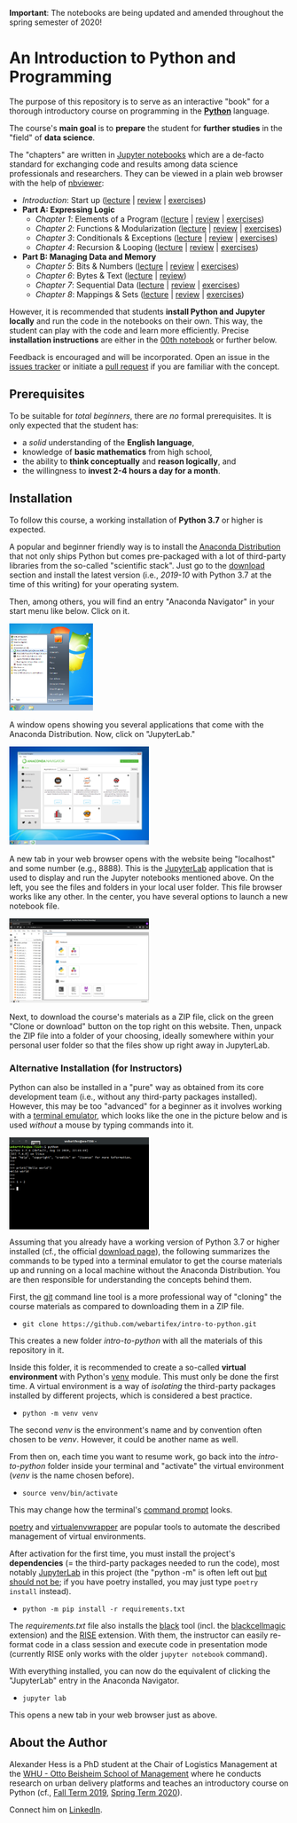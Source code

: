 **Important**: The notebooks are being updated and amended throughout the
spring semester of 2020!

# An Introduction to Python and Programming

The purpose of this repository is to serve as an interactive "book" for a
thorough introductory course on programming in the
**[Python](https://www.python.org/)** language.

The course's **main goal** is to **prepare** the student for **further
studies** in the "field" of **data science**.

The "chapters" are written in [Jupyter notebooks](https://jupyter-notebook.readthedocs.io/en/stable/)
which are a de-facto standard for exchanging code and results among data
science professionals and researchers.
They can be viewed in a plain web browser with the help of
[nbviewer](https://nbviewer.jupyter.org/):

- *Introduction*: Start up
  ([lecture](https://nbviewer.jupyter.org/github/webartifex/intro-to-python/blob/master/00_intro_00_lecture.ipynb)
  | [review](https://nbviewer.jupyter.org/github/webartifex/intro-to-python/blob/master/00_intro_01_review.ipynb)
  | [exercises](https://nbviewer.jupyter.org/github/webartifex/intro-to-python/blob/master/00_intro_02_exercises.ipynb))
- **Part A: Expressing Logic**
  - *Chapter 1*: Elements of a Program
    ([lecture](https://nbviewer.jupyter.org/github/webartifex/intro-to-python/blob/master/01_elements_00_lecture.ipynb)
    | [review](https://nbviewer.jupyter.org/github/webartifex/intro-to-python/blob/master/01_elements_01_review.ipynb)
    | [exercises](https://nbviewer.jupyter.org/github/webartifex/intro-to-python/blob/master/01_elements_02_exercises.ipynb))
  - *Chapter 2*: Functions & Modularization
    ([lecture](https://nbviewer.jupyter.org/github/webartifex/intro-to-python/blob/master/02_functions_00_lecture.ipynb)
    | [review](https://nbviewer.jupyter.org/github/webartifex/intro-to-python/blob/master/02_functions_01_review.ipynb)
    | [exercises](https://nbviewer.jupyter.org/github/webartifex/intro-to-python/blob/master/02_functions_02_exercises.ipynb))
  - *Chapter 3*: Conditionals & Exceptions
    ([lecture](https://nbviewer.jupyter.org/github/webartifex/intro-to-python/blob/master/03_conditionals_00_lecture.ipynb)
    | [review](https://nbviewer.jupyter.org/github/webartifex/intro-to-python/blob/master/03_conditionals_01_review.ipynb)
    | [exercises](https://nbviewer.jupyter.org/github/webartifex/intro-to-python/blob/master/03_conditionals_02_exercises.ipynb))
  - *Chapter 4*: Recursion & Looping
    ([lecture](https://nbviewer.jupyter.org/github/webartifex/intro-to-python/blob/master/04_iteration_00_lecture.ipynb)
    | [review](https://nbviewer.jupyter.org/github/webartifex/intro-to-python/blob/master/04_iteration_01_review.ipynb)
    | [exercises](https://nbviewer.jupyter.org/github/webartifex/intro-to-python/blob/master/04_iteration_02_exercises.ipynb))
- **Part B: Managing Data and Memory**
  - *Chapter 5*: Bits & Numbers
    ([lecture](https://nbviewer.jupyter.org/github/webartifex/intro-to-python/blob/master/05_numbers_00_lecture.ipynb)
    | [review](https://nbviewer.jupyter.org/github/webartifex/intro-to-python/blob/master/05_numbers_01_review.ipynb)
    | [exercises](https://nbviewer.jupyter.org/github/webartifex/intro-to-python/blob/master/05_numbers_02_exercises.ipynb))
  - *Chapter 6*: Bytes & Text
    ([lecture](https://nbviewer.jupyter.org/github/webartifex/intro-to-python/blob/master/06_text_00_lecture.ipynb)
    | [review](https://nbviewer.jupyter.org/github/webartifex/intro-to-python/blob/master/06_text_01_review.ipynb))
  - *Chapter 7*: Sequential Data
    ([lecture](https://nbviewer.jupyter.org/github/webartifex/intro-to-python/blob/master/07_sequences_00_lecture.ipynb)
    | [review](https://nbviewer.jupyter.org/github/webartifex/intro-to-python/blob/master/07_sequences_01_review.ipynb)
    | [exercises](https://nbviewer.jupyter.org/github/webartifex/intro-to-python/blob/master/07_sequences_02_exercises.ipynb))
  - *Chapter 8*: Mappings & Sets
    ([lecture](https://nbviewer.jupyter.org/github/webartifex/intro-to-python/blob/master/08_mappings_00_lecture.ipynb)
    | [review](https://nbviewer.jupyter.org/github/webartifex/intro-to-python/blob/master/08_mappings_01_review.ipynb)
    | [exercises](https://nbviewer.jupyter.org/github/webartifex/intro-to-python/blob/master/08_mappings_02_exercises.ipynb))

However, it is recommended that students **install Python and Jupyter
locally** and run the code in the notebooks on their own.
This way, the student can play with the code and learn more efficiently.
Precise **installation instructions** are either in the [00th notebook](
https://nbviewer.jupyter.org/github/webartifex/intro-to-python/blob/master/00_intro_00_lecture.ipynb)
or further below.

Feedback is encouraged and will be incorporated.
Open an issue in the [issues tracker](https://github.com/webartifex/intro-to-python/issues)
or initiate a [pull request](https://help.github.com/en/articles/about-pull-requests)
if you are familiar with the concept.


## Prerequisites

To be suitable for *total beginners*, there are *no* formal prerequisites.
It is only expected that the student has:

- a *solid* understanding of the **English language**,
- knowledge of **basic mathematics** from high school,
- the ability to **think conceptually** and **reason logically**, and
- the willingness to **invest 2-4 hours a day for a month**.


## Installation

To follow this course, a working installation of **Python 3.7** or higher is
expected.

A popular and beginner friendly way is to install the [Anaconda Distribution](
https://www.anaconda.com/distribution/) that not only ships Python but comes
pre-packaged with a lot of third-party libraries from the so-called
"scientific stack".
Just go to the [download](https://www.anaconda.com/distribution/#download-section)
section and install the latest version (i.e., *2019-10* with Python 3.7 at the
time of this writing) for your operating system.

Then, among others, you will find an entry "Anaconda Navigator" in your start
menu like below.
Click on it.

<img src="static/anaconda_start_menu.png" width="30%">

A window opens showing you several applications that come with the Anaconda
Distribution.
Now, click on "JupyterLab."

<img src="static/anaconda_navigator.png" width="50%">

A new tab in your web browser opens with the website being "localhost" and some
number (e.g., 8888).
This is the [JupyterLab](https://jupyterlab.readthedocs.io/en/stable/)
application that is used to display and run the Jupyter notebooks mentioned
above.
On the left, you see the files and folders in your local user folder.
This file browser works like any other.
In the center, you have several options to launch a new notebook file.

<img src="static/jupyter_lab.png" width="50%">

Next, to download the course's materials as a ZIP file, click on the green
"Clone or download" button on the top right on this website.
Then, unpack the ZIP file into a folder of your choosing, ideally somewhere
within your personal user folder so that the files show up right away in
JupyterLab.


### Alternative Installation (for Instructors)

Python can also be installed in a "pure" way as obtained from its core
development team (i.e., without any third-party packages installed).
However, this may be too "advanced" for a beginner as it involves working
with a [terminal emulator](https://en.wikipedia.org/wiki/Terminal_emulator),
which looks like the one in the picture below and is used *without* a mouse by
typing commands into it.

<img src="static/terminal.png" width="50%" align="center">

Assuming that you already have a working version of Python 3.7 or higher
installed (cf., the official [download page](https://www.python.org/downloads/)),
the following summarizes the commands to be typed into a terminal emulator to
get the course materials up and running on a local machine without the
Anaconda Distribution.
You are then responsible for understanding the concepts behind them.

First, the [git](https://git-scm.com/) command line tool is a more professional
way of "cloning" the course materials as compared to downloading them in a ZIP
file.

- `git clone https://github.com/webartifex/intro-to-python.git`

This creates a new folder *intro-to-python* with all the materials of this
repository in it.

Inside this folder, it is recommended to create a so-called **virtual
environment** with Python's [venv](https://docs.python.org/3/library/venv.html)
module.
This must only be done the first time.
A virtual environment is a way of *isolating* the third-party packages
installed by different projects, which is considered a best practice.

- `python -m venv venv`

The second *venv* is the environment's name and by convention often chosen to
be *venv*.
However, it could be another name as well.

From then on, each time you want to resume work, go back into the
*intro-to-python* folder inside your terminal and "activate" the virtual
environment (*venv* is the name chosen before).

- `source venv/bin/activate`

This may change how the terminal's [command prompt](https://en.wikipedia.org/wiki/Command-line_interface#Command_prompt)
looks.

[poetry](https://poetry.eustace.io/docs/) and [virtualenvwrapper](https://virtualenvwrapper.readthedocs.io/en/latest/)
are popular tools to automate the described management of virtual environments.

After activation for the first time, you must install the project's
**dependencies** (= the third-party packages needed to run the code), most
notably [JupyterLab](https://pypi.org/project/jupyterlab/) in this project
(the "python -m" is often left out [but should not be](https://snarky.ca/why-you-should-use-python-m-pip/);
if you have poetry installed, you may just type `poetry install` instead).

- `python -m pip install -r requirements.txt`

The *requirements.txt* file also installs the [black](https://github.com/psf/black)
tool (incl. the [blackcellmagic](https://github.com/csurfer/blackcellmagic)
extension) and the [RISE](https://github.com/damianavila/RISE) extension.
With them, the instructor can easily re-format code in a class session and
execute code in presentation mode (currently RISE only works with the
older `jupyter notebook` command).

With everything installed, you can now do the equivalent of clicking the
"JupyterLab" entry in the Anaconda Navigator.

- `jupyter lab`

This opens a new tab in your web browser just as above.


## About the Author

Alexander Hess is a PhD student at the Chair of Logistics Management at the
[WHU - Otto Beisheim School of Management](https://www.whu.edu) where he
conducts research on urban delivery platforms and teaches an introductory
course on Python (cf., [Fall Term 2019](https://vlv.whu.edu/campus/all/event.asp?objgguid=0xE57C2715B01B441AAFD3E79AA05CACCF&from=vvz&gguid=0x6A2B0ED5B2B949E69957A2099E7DE2F1&mode=own&tguid=0x3980A9BBC3BF4A638E977F2DC163F44B&lang=en),
[Spring Term 2020](https://vlv.whu.edu/campus/all/event.asp?objgguid=0x3354F4C108FF4E959CDD692A325D9AFE&from=vvz&gguid=0x262E29795DD742CFBDE72B12B69CEFD6&mode=own&lang=en&tguid=0x2E4A7D1FF3C34AD08FF07685461781C9)).

Connect him on [LinkedIn](https://www.linkedin.com/in/webartifex).
